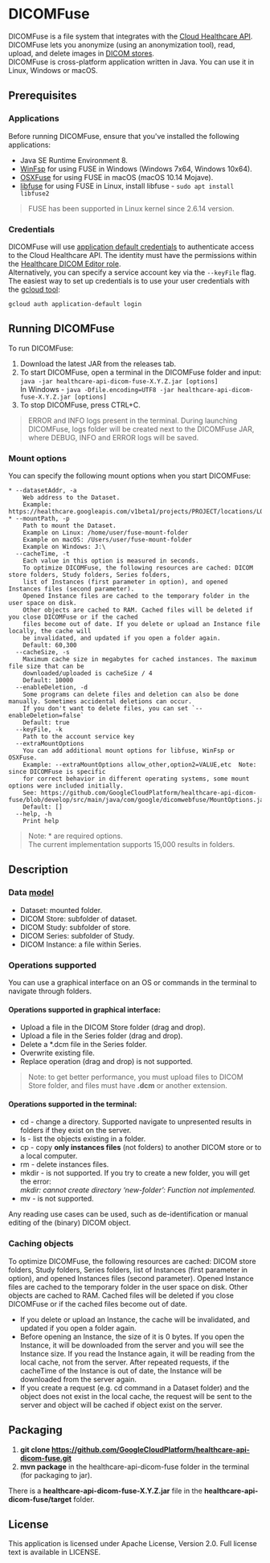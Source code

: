 # DICOMFuse

DICOMFuse is a file system that integrates with the
[Cloud Healthcare API](https://cloud.google.com/healthcare/). DICOMFuse lets you
anonymize (using an anonymization tool), read, upload, and delete images in
[DICOM stores](https://cloud.google.com/healthcare/docs/how-tos/dicom). \
DICOMFuse is cross-platform application written in Java. You can use it in
Linux, Windows or macOS.

## Prerequisites

### Applications

Before running DICOMFuse, ensure that you've installed the following
applications:

*   Java SE Runtime Environment 8.
*   [WinFsp](https://github.com/billziss-gh/winfsp) for using FUSE in Windows 
    (Windows 7x64, Windows 10x64).
*   [OSXFuse](https://osxfuse.github.io/) for using FUSE in macOS (macOS 10.14
    Mojave).
*   [libfuse](https://github.com/libfuse/libfuse) for using FUSE in Linux, install 
    libfuse - `sudo apt install libfuse2`

> FUSE has been supported in Linux kernel since 2.6.14 version.

### Credentials

DICOMFuse will use 
[application default credentials](https://cloud.google.com/docs/authentication/production)
to authenticate access to the Cloud Healthcare API. The identity must have the 
permissions within the 
[Healthcare DICOM Editor role](https://cloud.google.com/healthcare/docs/concepts/access-control#roles).  
Alternatively, you can specify a service account key via the `--keyFile` flag.
The easiest way to set up credentials is to use your user credentials with the 
[gcloud tool](https://cloud.google.com/sdk/gcloud/):

`gcloud auth application-default login`

## Running DICOMFuse

To run DICOMFuse:

1.  Download the latest JAR from the releases tab.
2.  To start DICOMFuse, open a terminal in the DICOMFuse folder and input:  
    `java -jar healthcare-api-dicom-fuse-X.Y.Z.jar [options]`  
    In Windows - `java -Dfile.encoding=UTF8 -jar healthcare-api-dicom-fuse-X.Y.Z.jar [options]`
3.  To stop DICOMFuse, press CTRL+C.

> ERROR and INFO logs present in the terminal. During launching DICOMFuse, logs 
> folder will be created next to the DICOMFuse JAR, where DEBUG, INFO and ERROR logs
> will be saved.

### Mount options

You can specify the following mount options when you start DICOMFuse:

```
* --datasetAddr, -a
    Web address to the Dataset.
    Example: https://healthcare.googleapis.com/v1beta1/projects/PROJECT/locations/LOCATION/datasets/DATASET
* --mountPath, -p
    Path to mount the Dataset.
    Example on Linux: /home/user/fuse-mount-folder
    Example on macOS: /Users/user/fuse-mount-folder
    Example on Windows: J:\
  --cacheTime, -t
    Each value in this option is measured in seconds.
    To optimize DICOMFuse, the following resources are cached: DICOM store folders, Study folders, Series folders,
    list of Instances (first parameter in option), and opened Instances files (second parameter).
    Opened Instance files are cached to the temporary folder in the user space on disk.
    Other objects are cached to RAM. Cached files will be deleted if you close DICOMFuse or if the cached
    files become out of date. If you delete or upload an Instance file locally, the cache will
    be invalidated, and updated if you open a folder again.
    Default: 60,300
  --cacheSize, -s
    Maximum cache size in megabytes for cached instances. The maximum file size that can be
    downloaded/uploaded is cacheSize / 4
    Default: 10000
  --enableDeletion, -d
    Some programs can delete files and deletion can also be done manually. Sometimes accidental deletions can occur.
    If you don't want to delete files, you can set `--enableDeletion=false`
    Default: true
  --keyFile, -k
    Path to the account service key
  --extraMountOptions
    You can add additional mount options for libfuse, WinFsp or OSXFuse.
    Example: --extraMountOptions allow_other,option2=VALUE,etc  Note: since DICOMFuse is specific 
    for correct behavior in different operating systems, some mount options were included initially. 
    See: https://github.com/GoogleCloudPlatform/healthcare-api-dicom-fuse/blob/develop/src/main/java/com/google/dicomwebfuse/MountOptions.java
    Default: []
  --help, -h
    Print help
```

> Note: * are required options. \
> The current implementation supports 15,000 results in folders. 

## Description

### Data [model](https://cloud.google.com/healthcare/docs/concepts/projects-datasets-data-stores)

*   Dataset: mounted folder.
*   DICOM Store: subfolder of dataset.
*   DICOM Study: subfolder of store.
*   DICOM Series: subfolder of Study.
*   DICOM Instance: a file within Series.

### Operations supported

You can use a graphical interface on an OS or commands in the terminal to
navigate through folders.

#### Operations supported in graphical interface:

*   Upload a file in the DICOM Store folder (drag and drop).
*   Upload a file in the Series folder (drag and drop).
*   Delete a *.dcm file in the Series folder.
*   Overwrite existing file.
*   Replace operation (drag and drop) is not supported.

> Note: to get better performance, you must upload files to DICOM Store folder, and
> files must have **.dcm** or another extension.

#### Operations supported in the terminal:

*   cd - change a directory. Supported navigate to unpresented results in folders 
    if they exist on the server.
*   ls - list the objects existing in a folder.
*   cp - copy **only instances files** (not folders) to another DICOM store or
    to a local computer.
*   rm - delete instances files.
*   mkdir - is not supported. If you try to create a new folder, you will get
    the error: \
    _mkdir: cannot create directory ‘new-folder’: Function not implemented._
*   mv - is not supported.

Any reading use cases can be used, such as de-identification or manual editing
of the (binary) DICOM object.

### Caching objects

To optimize DICOMFuse, the following resources are cached: DICOM store folders,
Study folders, Series folders, list of Instances (first parameter in option),
and opened Instances files (second parameter). Opened Instance files are cached
to the temporary folder in the user space on disk. Other objects are cached to
RAM. Cached files will be deleted if you close DICOMFuse or if the cached files
become out of date.

*   If you delete or upload an Instance, the cache will be invalidated, and 
    updated if you open a folder again.
*   Before opening an Instance, the size of it is 0 bytes. If you open the
    Instance, it will be downloaded from the server and you will see the
    Instance size. If you read the Instance again, it will be reading from the
    local cache, not from the server. After repeated requests, if the cacheTime
    of the Instance is out of date, the Instance will be downloaded from the
    server again.
*   If you create a request (e.g. cd command in a Dataset folder) and the object
    does not exist in the local cache, the request will be sent to the server
    and object will be cached if object exist on the server.

## Packaging

1.  **git clone https://github.com/GoogleCloudPlatform/healthcare-api-dicom-fuse.git**
2.  **mvn package** in the healthcare-api-dicom-fuse folder in the terminal (for 
    packaging to jar).

There is a **healthcare-api-dicom-fuse-X.Y.Z.jar** file in the **healthcare-api-dicom-fuse/target** folder.

## License

This application is licensed under Apache License, Version 2.0. Full license
text is available in LICENSE.

